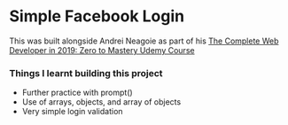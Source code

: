 # Simple Facebook Login

This was built alongside Andrei Neagoie as part of his [The Complete Web Developer in 2019: Zero to Mastery Udemy Course](https://www.udemy.com/the-complete-web-developer-zero-to-mastery/)

### Things I learnt building this project
- Further practice with prompt()
- Use of arrays, objects, and array of objects
- Very simple login validation